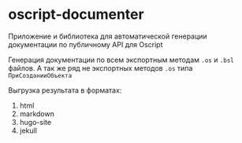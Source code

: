 # oscript-documenter
Приложение и библиотека для автоматической генерации документации по публичному API для Oscript

Генерация документации по всем экспортным методам `.os` и `.bsl` файлов.
А так же ряд не экспортных методов `.os` типа `ПриСозданииОбъекта`

Выгрузка результата в форматах:
1. html
2. markdown
3. hugo-site
4. jekull

